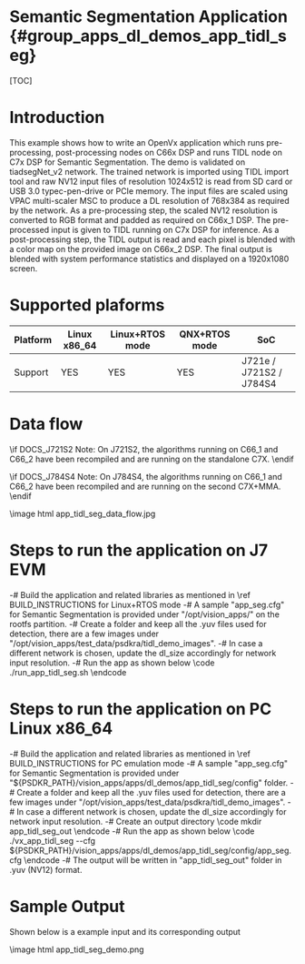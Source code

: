 # Semantic Segmentation Application {#group_apps_dl_demos_app_tidl_seg}

[TOC]

# Introduction

This example shows how to write an OpenVx application which runs pre-processing, post-processing nodes on C66x DSP and runs TIDL node on C7x DSP for Semantic Segmentation.
The demo is validated on tiadsegNet_v2 network. The trained network is imported using TIDL import tool and raw NV12 input files of resolution 1024x512 is read from SD card or USB 3.0 typec-pen-drive or PCIe memory. The input files are scaled using VPAC multi-scaler MSC to produce a DL resolution of 768x384 as required by the network. As a pre-processing step, the scaled NV12 resolution is converted to RGB format and padded as required on C66x_1 DSP. The pre-processed input is given to TIDL running on C7x DSP for inference. As a post-processing step, the TIDL output is read and each pixel is blended with a color map on the provided image on C66x_2 DSP. The final output is blended with system performance statistics and displayed on a 1920x1080 screen.


# Supported plaforms

Platform  | Linux x86_64 | Linux+RTOS mode | QNX+RTOS mode   | SoC
----------|--------------|-----------------|-----------------|----
Support   | YES          | YES             | YES             | J721e / J721S2 / J784S4

# Data flow

\if DOCS_J721S2
Note: On J721S2, the algorithms running on C66_1 and C66_2 have been recompiled and are running on the standalone C7X.
\endif

\if DOCS_J784S4
Note: On J784S4, the algorithms running on C66_1 and C66_2 have been recompiled and are running on the second C7X+MMA.
\endif

\image html app_tidl_seg_data_flow.jpg

# Steps to run the application on J7 EVM

-# Build the application and related libraries as mentioned in \ref BUILD_INSTRUCTIONS for Linux+RTOS mode
-# A sample "app_seg.cfg" for Semantic Segmentation is provided under "/opt/vision_apps/" on the rootfs partition.
-# Create a folder and keep all the .yuv files used for detection, there are a few images under "/opt/vision_apps/test_data/psdkra/tidl_demo_images".
-# In case a different network is chosen, update the dl_size accordingly for network input resolution.
-# Run the app as shown below
   \code
   ./run_app_tidl_seg.sh
   \endcode

# Steps to run the application on PC Linux x86_64

 -# Build the application and related libraries as mentioned in \ref BUILD_INSTRUCTIONS for PC emulation mode
 -# A sample "app_seg.cfg" for Semantic Segmentation is provided under "${PSDKR_PATH}/vision_apps/apps/dl_demos/app_tidl_seg/config" folder.
 -# Create a folder and keep all the .yuv files used for detection, there are a few images under "/opt/vision_apps/test_data/psdkra/tidl_demo_images".
 -# In case a different network is chosen, update the dl_size accordingly for network input resolution.
 -# Create an output directory
    \code
    mkdir app_tidl_seg_out
    \endcode
 -# Run the app as shown below
    \code
    ./vx_app_tidl_seg --cfg ${PSDKR_PATH}/vision_apps/apps/dl_demos/app_tidl_seg/config/app_seg.cfg
    \endcode
 -# The output will be written in "app_tidl_seg_out" folder in .yuv (NV12) format.

# Sample Output

Shown below is a example input and its corresponding output

\image html app_tidl_seg_demo.png
